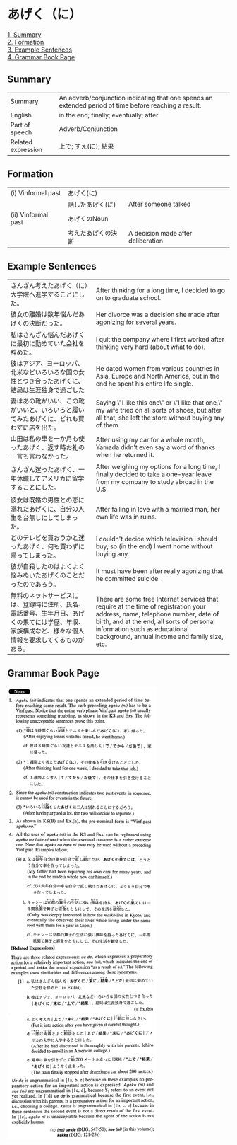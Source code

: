 # あげく（に）

[1. Summary](#summary)<br>
[2. Formation](#formation)<br>
[3. Example Sentences](#example-sentences)<br>
[4. Grammar Book Page](#grammar-book-page)<br>


## Summary

<table><tr>   <td>Summary</td>   <td>An adverb/conjunction indicating that one spends an extended period of time before reaching a result.</td></tr><tr>   <td>English</td>   <td>in the end; finally; eventually; after</td></tr><tr>   <td>Part of speech</td>   <td>Adverb/Conjunction</td></tr><tr>   <td>Related expression</td>   <td>上で; すえ(に); 結果</td></tr></table>

## Formation

<table class="table"><tbody><tr class="tr head"><td class="td"><span class="numbers">(i)</span>  <span class="bold">Vinformal past</span></td><td class="td">あげく<span class="concept">(に)</span>  </td><td class="td">&nbsp;</td></tr><tr class="tr"><td class="td">&nbsp;</td><td class="td">話した<span class="concept">あげく</span><span class="concept">(に)</span>  </td><td class="td">After someone talked</td></tr><tr class="tr head"><td class="td"><span class="numbers">(ii)</span>  <span class="bold">Vinformal past</span></td><td class="td">あげくの<span>Noun</span></td><td class="td">&nbsp;</td></tr><tr class="tr"><td class="td">&nbsp;</td><td class="td">考えた<span class="concept">あげくの</span><span>決断</span> </td><td class="td">A decision made after deliberation</td></tr></tbody></table>

## Example Sentences

<table><tr>   <td>さんざん考えたあげく（に）大学院へ進学することにした。</td>   <td>After thinking for a long time, I decided to go on to graduate school.</td></tr><tr>   <td>彼女の離婚は数年悩んだあげくの決断だった。</td>   <td>Her divorce was a decision she made after agonizing for several years.</td></tr><tr>   <td>私はさんざん悩んだあげくに最初に勤めていた会社を辞めた。</td>   <td>I quit the company where I first worked after thinking very hard (about what to do).</td></tr><tr>   <td>彼はアジア、ヨーロッパ、北米などいろいろな国の女性とつき合ったあげくに、結局は生涯独身で過ごした</td>   <td>He dated women from various countries in Asia, Europe and North America, but in the end he spent his entire life single.</td></tr><tr>   <td>妻はあの靴がいい、この靴がいいと、いろいろと履いてみたあげくに、どれも買わずに店を出た。</td>   <td>Saying \"I like this one\" or \"I like that one,\" my wife tried on all sorts of shoes, but after all that, she left the store without buying any of them.</td></tr><tr>   <td>山田は私の車を一か月も使ったあげく、返す時お礼の一言も言わなかった。</td>   <td>After using my car for a whole month, Yamada didn't even say a word of thanks when he returned it.</td></tr><tr>   <td>さんざん迷ったあげく、一年休職してアメリカに留学することにした。</td>   <td>After weighing my options for a long time, I finally decided to take a one-year leave from my company to study abroad in the U.S.</td></tr><tr>   <td>彼女は既婚の男性との恋に溺れたあげくに、自分の人生を台無しにしてしまった。</td>   <td>After falling in love with a married man, her own life was in ruins.</td></tr><tr>   <td>どのテレビを買おうかと迷ったあげく、何も買わずに帰ってしまった。</td>   <td>I couldn't decide which television I should buy, so (in the end) I went home without buying any.</td></tr><tr>   <td>彼が自殺したのはよくよく悩みぬいたあげくのことだったのであろう。</td>   <td>It must have been after really agonizing that he committed suicide.</td></tr><tr>   <td>無料のネットサービスには、登録時に住所、氏名、電話番号、生年月日、あげくの果てには学歴、年収、家族構成など、様々な個人情報を要求してくるものがある。</td>   <td>There are some free Internet services that require at the time of registration your address, name, telephone number, date of birth, and at the end, all sorts of personal information such as educational background, annual income and family size, etc.</td></tr></table>

## Grammar Book Page

![](../img/Advancedあげく(に).png)

